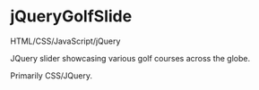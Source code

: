 jQueryGolfSlide
===============

HTML/CSS/JavaScript/jQuery

JQuery slider showcasing various golf courses across the globe.

Primarily CSS/JQuery. 
